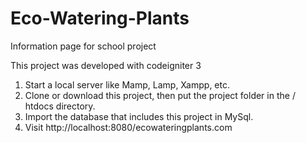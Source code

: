 # Eco-Watering-Plants
Information page for school project

This project was developed with codeigniter 3

1) Start a local server like Mamp, Lamp, Xampp, etc.
2) Clone or download this project, then put the project folder in the / htdocs directory.
3) Import the database that includes this project in MySql.
4) Visit http://localhost:8080/ecowateringplants.com
